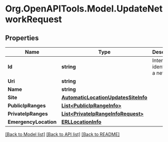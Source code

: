 
# Org.OpenAPITools.Model.UpdateNetworkRequest

## Properties

Name | Type | Description | Notes
------------ | ------------- | ------------- | -------------
**Id** | **string** | Internal identifier of a network | [optional] 
**Uri** | **string** |  | [optional] 
**Name** | **string** |  | [optional] 
**Site** | [**AutomaticLocationUpdatesSiteInfo**](AutomaticLocationUpdatesSiteInfo.md) |  | [optional] 
**PublicIpRanges** | [**List&lt;PublicIpRangeInfo&gt;**](PublicIpRangeInfo.md) |  | [optional] 
**PrivateIpRanges** | [**List&lt;PrivateIpRangeInfoRequest&gt;**](PrivateIpRangeInfoRequest.md) |  | [optional] 
**EmergencyLocation** | [**ERLLocationInfo**](ERLLocationInfo.md) |  | [optional] 

[[Back to Model list]](../README.md#documentation-for-models)
[[Back to API list]](../README.md#documentation-for-api-endpoints)
[[Back to README]](../README.md)

